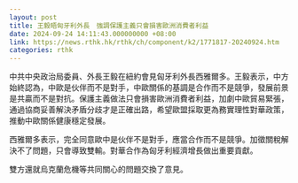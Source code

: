 ```yaml
---
layout: post
title: 王毅晤匈牙利外長　強調保護主義只會損害歐洲消費者利益
date: 2024-09-24 14:11:43.000000000 +08:00
link: https://news.rthk.hk/rthk/ch/component/k2/1771817-20240924.htm
categories: rthk
---
```


中共中央政治局委員、外長王毅在紐約會見匈牙利外長西雅爾多。王毅表示，中方始終認為，中歐是伙伴而不是對手，中歐關係的基調是合作而不是競爭，發展前景是共贏而不是對抗。保護主義做法只會損害歐洲消費者利益，加劇中歐貿易緊張，通過協商妥善解決矛盾分歧才是正確出路，希望歐盟採取更為務實理性對華政策，推動中歐關係健康穩定發展。

西雅爾多表示，完全同意歐中是伙伴不是對手，應當合作而不是競爭。加徵關稅解決不了問題，只會導致雙輸。對華合作為匈牙利經濟增長做出重要貢獻。

雙方還就烏克蘭危機等共同關心的問題交換了意見。
